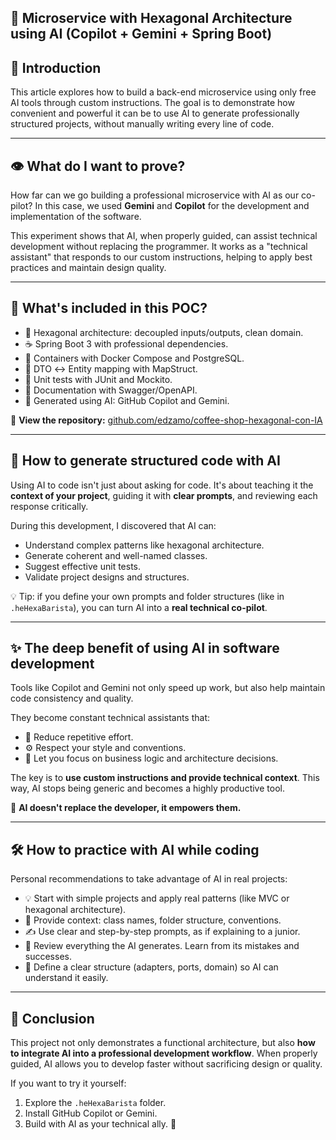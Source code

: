 ## 🧠 Microservice with Hexagonal Architecture using AI (Copilot + Gemini + Spring Boot)

## 🚀 Introduction

This article explores how to build a back-end microservice using only free AI tools through custom instructions.
The goal is to demonstrate how convenient and powerful it can be to use AI to generate professionally structured projects, without manually writing every line of code.

---

## 👁️ What do I want to prove?

How far can we go building a professional microservice with AI as our co-pilot?
In this case, we used **Gemini** and **Copilot** for the development and implementation of the software.

This experiment shows that AI, when properly guided, can assist technical development without replacing the programmer. It works as a "technical assistant" that responds to our custom instructions, helping to apply best practices and maintain design quality.

---

## 🧡 What's included in this POC?

* 🧹 Hexagonal architecture: decoupled inputs/outputs, clean domain.
* ☕ Spring Boot 3 with professional dependencies.
* 🐳 Containers with Docker Compose and PostgreSQL.
* 🔁 DTO ↔ Entity mapping with MapStruct.
* 🧪 Unit tests with JUnit and Mockito.
* 📘 Documentation with Swagger/OpenAPI.
* 🤖 Generated using AI: GitHub Copilot and Gemini.

🔗 **View the repository:** [github.com/edzamo/coffee-shop-hexagonal-con-IA](https://github.com/edzamo/coffee-shop-hexagonal-con-IA)

---

## 🧠 How to generate structured code with AI

Using AI to code isn't just about asking for code.
It's about teaching it the **context of your project**, guiding it with **clear prompts**, and reviewing each response critically.

During this development, I discovered that AI can:

* Understand complex patterns like hexagonal architecture.
* Generate coherent and well-named classes.
* Suggest effective unit tests.
* Validate project designs and structures.

💡 Tip: if you define your own prompts and folder structures (like in `.heHexaBarista`), you can turn AI into a **real technical co-pilot**.

---

## ✨ The deep benefit of using AI in software development

Tools like Copilot and Gemini not only speed up work, but also help maintain code consistency and quality.

They become constant technical assistants that:

* 🧠 Reduce repetitive effort.
* ⚙️ Respect your style and conventions.
* 🚀 Let you focus on business logic and architecture decisions.

The key is to **use custom instructions and provide technical context**. This way, AI stops being generic and becomes a highly productive tool.

🛑 **AI doesn't replace the developer, it empowers them.**

---

## 🛠️ How to practice with AI while coding

Personal recommendations to take advantage of AI in real projects:

* 💡 Start with simple projects and apply real patterns (like MVC or hexagonal architecture).
* 🤭 Provide context: class names, folder structure, conventions.
* ✍️ Use clear and step-by-step prompts, as if explaining to a junior.
* 🧪 Review everything the AI generates. Learn from its mistakes and successes.
* 📁 Define a clear structure (adapters, ports, domain) so AI can understand it easily.

---

## 🧾 Conclusion

This project not only demonstrates a functional architecture, but also **how to integrate AI into a professional development workflow**.
When properly guided, AI allows you to develop faster without sacrificing design or quality.

If you want to try it yourself:

1. Explore the `.heHexaBarista` folder.
2. Install GitHub Copilot or Gemini.
3. Build with AI as your technical ally. 🚀
